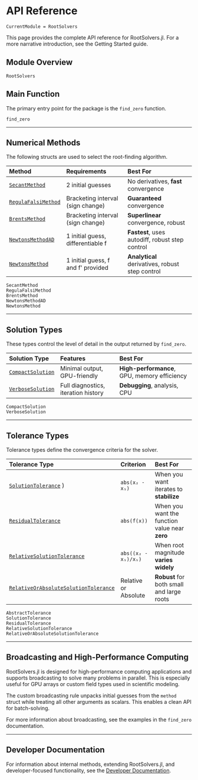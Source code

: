 # API Reference

```@meta
CurrentModule = RootSolvers
```

This page provides the complete API reference for RootSolvers.jl. For a more narrative introduction, see the Getting Started guide.

## Module Overview

```@docs
RootSolvers
```

## Main Function

The primary entry point for the package is the `find_zero` function.

```@docs
find_zero
```

---

## Numerical Methods

The following structs are used to select the root-finding algorithm.

| Method              | Requirements                        | Best For                        |
|:--------------------|:------------------------------------|:--------------------------------|
| [`SecantMethod`](@ref)      | 2 initial guesses                   | No derivatives, **fast** convergence|
| [`RegulaFalsiMethod`](@ref) | Bracketing interval (sign change)   | **Guaranteed** convergence      |
| [`BrentsMethod`](@ref)      | Bracketing interval (sign change)   | **Superlinear** convergence, robust |
| [`NewtonsMethodAD`](@ref)   | 1 initial guess, differentiable f   | **Fastest**, uses autodiff, robust step control |
| [`NewtonsMethod`](@ref)     | 1 initial guess, f and f' provided  | **Analytical** derivatives, robust step control |

```@docs
SecantMethod
RegulaFalsiMethod
BrentsMethod
NewtonsMethodAD
NewtonsMethod
```

---

## Solution Types

These types control the level of detail in the output returned by `find_zero`.

| Solution Type      | Features                              | Best For                        |
|:-------------------|:--------------------------------------|:--------------------------------|
| [`CompactSolution`](@ref)  | Minimal output, GPU-friendly          | **High-performance**, GPU, memory efficiency |
| [`VerboseSolution`](@ref)  | Full diagnostics, iteration history   | **Debugging**, analysis, CPU    |

```@docs
CompactSolution
VerboseSolution
```

---

## Tolerance Types

Tolerance types define the convergence criteria for the solver.

| Tolerance Type                        | Criterion                        | Best For                                 |
|:--------------------------------------|:---------------------------------|:-----------------------------------------|
| [`SolutionTolerance`](@ref)           )                   | `abs(x₂ - x₁)`                   | When you want iterates to **stabilize** |
| [`ResidualTolerance`](@ref)                   | `abs(f(x))`                      | When you want the function value near **zero** |
| [`RelativeSolutionTolerance`](@ref)           | `abs((x₂ - x₁)/x₁)`              | When root magnitude **varies widely** |
| [`RelativeOrAbsoluteSolutionTolerance`](@ref) | Relative or Absolute             | **Robust** for both small and large roots    |

```@docs
AbstractTolerance
SolutionTolerance
ResidualTolerance
RelativeSolutionTolerance
RelativeOrAbsoluteSolutionTolerance
```

---

## Broadcasting and High-Performance Computing

RootSolvers.jl is designed for high-performance computing applications and supports broadcasting to solve many problems in parallel. This is especially useful for GPU arrays or custom field types used in scientific modeling.

The custom broadcasting rule unpacks initial guesses from the `method` struct while treating all other arguments as scalars. This enables a clean API for batch-solving.

For more information about broadcasting, see the examples in the `find_zero` documentation.

---

## Developer Documentation

For information about internal methods, extending RootSolvers.jl, and developer-focused functionality, see the [Developer Documentation](DeveloperDocs.md).
